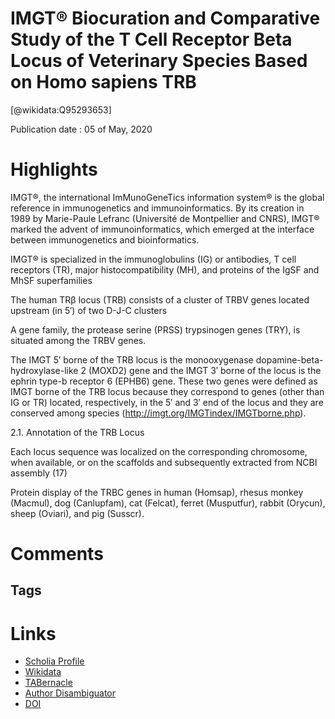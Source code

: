 
IMGT® Biocuration and Comparative Study of the T Cell Receptor Beta Locus of Veterinary Species Based on Homo sapiens TRB
=========================================================================================================================
  
  [@wikidata:Q95293653]  
  
Publication date : 05 of May, 2020  

# Highlights

IMGT®, the international ImMunoGeneTics information system® is the global reference in immunogenetics and immunoinformatics. By its creation in 1989 by Marie-Paule Lefranc (Université de Montpellier and CNRS), IMGT® marked the advent of immunoinformatics, which emerged at the interface between immunogenetics and bioinformatics.

IMGT® is specialized in the immunoglobulins (IG) or antibodies, T cell receptors (TR), major histocompatibility (MH), and proteins of the IgSF and MhSF superfamilies


The human TRβ locus (TRB) consists of a cluster of TRBV genes located upstream (in 5′) of two D-J-C clusters

A gene family, the protease serine (PRSS) trypsinogen genes (TRY), is situated among the TRBV genes. 

The IMGT 5′ borne of the TRB locus is the monooxygenase dopamine-beta-hydroxylase-like 2 (MOXD2) gene and the IMGT 3′ borne of the locus is the ephrin type-b receptor 6 (EPHB6) gene. These two genes were defined as IMGT borne of the TRB locus because they correspond to genes (other than IG or TR) located, respectively, in the 5′ and 3′ end of the locus and they are conserved among species (http://imgt.org/IMGTindex/IMGTborne.php).

2.1. Annotation of the TRB Locus

Each locus sequence was localized on the corresponding chromosome, when available, or on the scaffolds and subsequently extracted from NCBI assembly (17) 

Protein display of the TRBC genes in human (Homsap), rhesus monkey (Macmul), dog (Canlupfam), cat (Felcat), ferret (Musputfur), rabbit (Orycun), sheep (Oviari), and pig (Susscr).

# Comments

## Tags

# Links
  
 * [Scholia Profile](https://scholia.toolforge.org/work/Q95293653)  
 * [Wikidata](https://www.wikidata.org/wiki/Q95293653)  
 * [TABernacle](https://tabernacle.toolforge.org/?#/tab/manual/Q95293653/P921%3BP4510)  
 * [Author Disambiguator](https://author-disambiguator.toolforge.org/work_item_oauth.php?id=Q95293653&batch_id=&match=1&author_list_id=&doit=Get+author+links+for+work)  
 * [DOI](https://doi.org/10.3389/FIMMU.2020.00821)  
